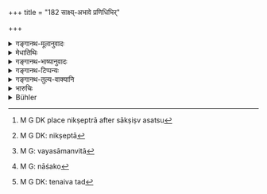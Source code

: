 +++
title = "182 साक्ष्य्-अभावे प्रणिधिभिर्"

+++

<details><summary>गङ्गानथ-मूलानुवादः</summary>

When requested to restore the deposit, if the trustee do not restore it to the depositor,—then, on the departure of that depositor, in the event of there being no witnesses, the judge shall actually deposit gold (with the trustee) through spies of proper age and appearance, under some pretexts, and then ask him to restore it.—(181-182)
</details>

<details><summary>मेधातिथिः</summary>

पदार्थयोजनाम् इदानीम् उपसरामः । **स याच्यः प्राविवाकेन तन्निक्षेप्तुर् संनिधौ** । येन निक्षेप्त्रा[^५८०] रहसि स्थापितं साक्षिष्व् असत्सु तस्य याचमानस्य धारणको यद्य् अपह्नुते "न त्वया किंचिन् निक्षिप्तम्" इति, ततो निक्षेप्त्रा[^५८१] राजा ज्ञापितो न निक्षेपधारिण आकारं दर्शयेत् । किं तर्हि कुर्यात् । **प्रणिधिभिश्** चारैर् हिरण्यम् आत्मीयं सुवर्णं रूप्यं वान्यस्य **संन्यस्य** निक्षिप्य याचितव्यो ऽर्थनीयः द्वितीयं निक्षेपं प्राड्विवाकेन । प्राड्विवाकग्रहणं निर्णयाधिकृतपुरुषोपलक्षणार्थम् । किं साक्षाद् एव याचितव्यः । नेत्य् आह, प्रणिधीनां मुखेन । यैर् एव न्यस्तं **वयोरूपसमन्वितैः** । वयसा समन्विता[^५८२] येन बाला न भवन्ति, तेषां हि परैः प्रेरितानां मद्वञ्चनार्थो न्यास इति संभाव्यते । परिणतवयोभ्यस् तु नाशङ्का[^५८३] भवति । एवं रूपसमन्वयो व्याख्येयः । रूपम् एव कस्यचित् तादृशं भवति यस्य दर्शनाद् एव चापलं प्रतिभाति । तथा च रूपम् एतद् व्याचष्टे "भगवन् वीतरागताम्" इति । तेनैतद्[^५८४] उक्तं भवति- तादृशाः प्रणिधयः कर्तव्या येषां मद्वञ्चनार्थो ऽयम् उपक्रम इति नाशङ्कते धारणकः । **अपदेशैः** सव्याजैर् निक्षेपकारणैः । राज्ञोपद्रवग्रामगमनादिभि- "अनेन हेतुना त्वयि संप्रति निक्षिपाम्" इत्य् अनृतसंभवात् कारणकथनम् अपदेशः । एतच् च सर्वं प्राङ् निक्षेप्तुर् असंनिधौ कर्तव्यम् ॥ ८.१८२ ॥


[^५८४]:
     M G DK: tenaiva tad


[^५८३]:
     M G: nāśako


[^५८२]:
     M G: vayasāmanvitā


[^५८१]:
     M G DK: nikṣeptā


[^५८०]:
     M G DK place nikṣeptrā after sākṣiṣv asatsu
</details>

<details><summary>गङ्गानथ-भाष्यानुवादः</summary>

**(verses 8.181-182)  
**

From what has gone before people might be led to think that in a case where there are no witnesses, recourse should at once be had to
*ordeals*;—and it is to guard against this that the author adds these
texts.

The meaning is that in the case of non-payment of debt and other disputes, the judge has recourse to ordeals as soon as it is found that no witnesses are available;—but this is not what should be done in the case in question; in such cases the character of the man is tested through spies. If, on being so tested, it is found that the man does not trip in his dealings, then he shall not be disgraced With having to undergo an ordeal. If, on the other hand, he does trip, then it is only right that he should be suspected of having misappropriated the deposit; and in this case he should be made to undergo ordeals; because the mere fact of his having misappropriated one deposit does not necessarily prove that he had misappropriated another deposit also; for it is just possible

that on account of some urgent need he might have been led to commit misappropriation in one case, while in another ease, either by reason of his needs having been supplied or on account of repentance, he might have restored it honestly.

The present verses are to be taken as forbidding the course of hurriedly making the trustee undergo ordeals; and they are meant to point out a new line of evidence. Then again even though in the case of the man misappropriating the judge’s deposit, there is immediate punishment, yet it does not follow that the same punishment shall be inflicted upon him in connection with the alleged, but uncertain, misappropriation of that belonging to the plaintiff. For if such penalty were to be inflicted even in cases of uncertainty, there would be no laws laying down the means of arriving at *certain* conclusions. Hence it has been considered necessary that decisions should be arrived at by means of reasonings.

For these reasons verse 181 should not be taken in its literal sense (that the man *shall be made to pay* ‘*yācyaḥ*’); but it should be interpreted in a different manner, being construed along with verse 182.

The verbal construction of the verse we explain now as follows:—‘*on the departure of that depositor*’—by whom the deposit had been placed,—‘he shall *be asked by the judge to restore it*.’

There being no witnesses,—when the depositor asks for the restoration of his deposit and the trustee denies the deposit, saying ‘you never deposited anything with me’—and being appealed to by the depositor, the king shall not at once put the trustee to the ordeal;—what then shall he do?—The judge shall deposit his own or some one else’s gold or silver with the man, through spies, and then ask for its restoration.

The term ‘*judge*,’ here stands for any person who has been deputed by the king to investigate the ease.

“Is he to be asked directly by the Judge himself?”

No; it should be done through spies,—those same through whom the deposit has been placed.

‘*Of propet age and appearance*’;—they should he of ‘proper age,’ so that they may not be minors; for if such minors were to go to transact business, the man would suspect that they had been put up by others to cheat him; whereas if they were full-grown people, no such suspicion would arise.

Similarly they should be of ‘*proper appearance*’;—in the case of some people their very appearance is indicative of their fickle nature; that appearance is to be regarded as ‘proper’ which indicates freedom from love or hatred.

Thus the meaning comes to be that the spies chosen should be such that the trustee may not suspect that the whole business was a trick to entrap him.

‘*Under some pretexts*.’—That is, they may say, for instance,—‘The man who is depositing this good is leaving the city from fear of harrassment by the king, that is why I am placing this deposit with you.’ This untrue representation is what is called ‘*pretext*’ here.

All this is to be done, when the original depositor (the original plaintiff) is not present.—(182)
</details>

<details><summary>गङ्गानथ-टिप्पन्यः</summary>

**(verses 8.181-182)**

These verses are quoted in *Aparārka* (p. 664);—and in *Vivādaratnākara*
(p. 94), which explains them to mean that—‘If the person who calls
himself the Depositor demands the deposit from the person called the
Deposit-holder,—and the latter denies it, saying ‘nothing was deposited
with me’,—and there are no witnesses to the transaction;—then the king,
with a desire to ascertain the facts, should have recourse to the
following stratagem:—Through spies of the proper age and appearance,
trustworthy in word and appearance, he should by some pretext deposit
his own gold with the accusal person;—after some days, he should have
that deposit demanded from him.
</details>

<details><summary>गङ्गानथ-तुल्य-वाक्यानि</summary>

**(verses 8.181-184)  
**

*Nārada* (2.4, 7).—‘If the depositary fails to restore the deposit to
the depositor as he ought, he shall be compelled by forcible means, to
restore it, after his guilt has been proved by ordeals or other modes of
proof. The wicked man who does not restore a deposit, on being asked to
do so by the depositor, shall be punished by the King. If the deposit
has been lost, he shall make good its value.’

*Bṛhaspati* (12.13).—‘He who, after receiving a deposit, denies the
fact, and is convicted by the evidence of witnesses or ordeal, shall be
compelled to give up the deposit and to pay a fine equal in amount to
the same.’

*Yājñavalkya* (2.66).—‘If on the depositor demanding it, the deposit be
not restored, on account of its having been lost, the depositary should
be made to pay to the depositor the value of the deposit, and also a
fine of the same amount.’

*Kātyāyana* (Aparārka, p. 664).—‘If after having received a deposit, one
fails to restore it on being asked to do so, he should he punished and
compelled to restore it.’

*Matsyapurāṇa* (Aparārka, p. 664).—‘If after having received a deposit,
the depositor refuses to restore it and dishonestly denies the deposit,
he should be arrested and compelled to restore the deposit and also pay
a fine.’
</details>

<details><summary>भारुचिः</summary>

यदि तं द्वितीयं निक्षेपं यथा [न्यस्तं प्रतिपद्येत् तदा **न**] **किंचिद्** अस्ति **यत् परैर् अभियुज्यते** ॥ ८.१८१ ॥
</details>

<details><summary>Bühler</summary>

182	On failure of witnesses let the (judge) actually deposit gold with that (defendant) under some pretext or other through spies of suitable age and appearance (and afterwards demand it back).
</details>
